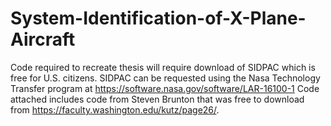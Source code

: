 # System-Identification-of-X-Plane-Aircraft
Code required to recreate thesis will require download of SIDPAC which is free for U.S. citizens.
SIDPAC can be requested using the Nasa Technology Transfer program at https://software.nasa.gov/software/LAR-16100-1
Code attached includes code from Steven Brunton that was free to download from https://faculty.washington.edu/kutz/page26/.


